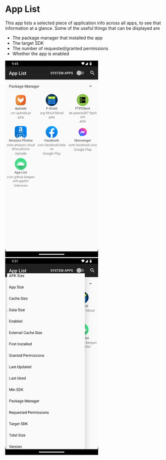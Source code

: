 # App List

This app lists a selected piece of application info across all apps, to see that information at a glance.
Some of the useful things that can be displayed are

* The package manager that installed the app
* The target SDK
* The number of requested/granted permissions
* Whether the app is enabled

<img src="images/screenshot-1.png" alt="Screenshot 1" width="300"/>
<img src="images/screenshot-2.png" alt="Screenshot 2" width="300"/>
